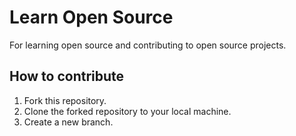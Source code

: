 # Learn Open Source

For learning open source and contributing to open source projects.

## How to contribute

1. Fork this repository.
2. Clone the forked repository to your local machine.
3. Create a new branch.
